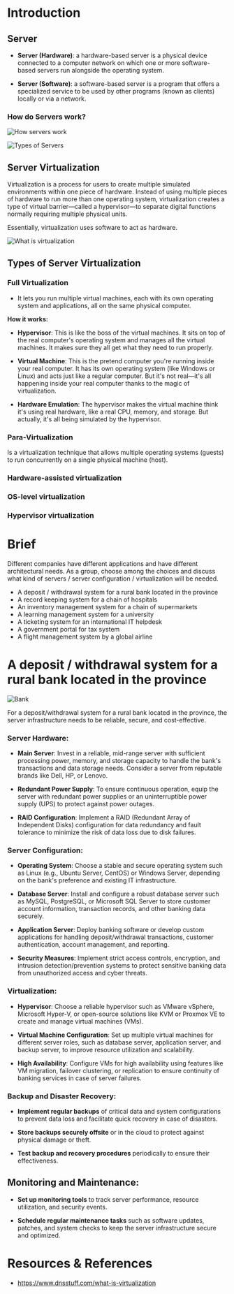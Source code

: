 # Introduction

## Server

- **Server (Hardware)**: a hardware-based server is a physical device connected to a computer network on which one or more software-based servers run alongside the operating system. 

- **Server (Software)**: a software-based server is a program that offers a specialized service to be used by other programs (known as clients) locally or via a network. 

### How do Servers work?

![How servers work](https://miro.medium.com/v2/resize:fit:768/1*0Uuq5E1j8bn_weo09G5VFw.jpeg)

![Types of Servers](https://www.zenarmor.com/docs/assets/images/types-of-servers-507a1970e9401e3fc59727d0fd7dde95.png)

## Server Virtualization

Virtualization is a process for users to create multiple simulated environments within one piece of hardware. Instead of using multiple pieces of hardware to run more than one operating system, virtualization creates a type of virtual barrier—called a hypervisor—to separate digital functions normally requiring multiple physical units. 

Essentially, virtualization uses software to act as hardware.

![What is virtualization](https://www.dnsstuff.com/wp-content/uploads/2019/10/what-is-server-virtualization-1024x536.png)

## Types of Server Virtualization

### Full Virtualization

- It lets you run multiple virtual machines, each with its own operating system and applications, all on the same physical computer.

**How it works:**

- **Hypervisor**: This is like the boss of the virtual machines. It sits on top of the real computer's operating system and manages all the virtual machines. It makes sure they all get what they need to run properly.

- **Virtual Machine**: This is the pretend computer you're running inside your real computer. It has its own operating system (like Windows or Linux) and acts just like a regular computer. But it's not real—it's all happening inside your real computer thanks to the magic of virtualization.

- **Hardware Emulation**: The hypervisor makes the virtual machine think it's using real hardware, like a real CPU, memory, and storage. But actually, it's all being simulated by the hypervisor.

### Para-Virtualization

Is a virtualization technique that allows multiple operating systems (guests) to run concurrently on a single physical machine (host). 

### Hardware-assisted virtualization

### OS-level virtualization

### Hypervisor virtualization

# Brief
Different companies have different applications and have different architectural needs. As a group, choose among the choices and discuss what kind of servers / server configuration / virtualization will be needed.

- A deposit / withdrawal system for a rural bank located in the province
- A record keeping system for a chain of hospitals
- An inventory management system for a chain of supermarkets
- A learning management system for a university
- A ticketing system for an international IT helpdesk
- A government portal for tax system
- A flight management system by a global airline

# A deposit / withdrawal system for a rural bank located in the province

![Bank](https://www.thestatesman.com/wp-content/uploads/2017/08/1479748402-bank-queue-india-sbi-afp.jpg)

For a deposit/withdrawal system for a rural bank located in the province, the server infrastructure needs to be reliable, secure, and cost-effective.

### Server Hardware:

- **Main Server**: Invest in a reliable, mid-range server with sufficient processing power, memory, and storage capacity to handle the bank's transactions and data storage needs. Consider a server from reputable brands like Dell, HP, or Lenovo.

- **Redundant Power Supply**: To ensure continuous operation, equip the server with redundant power supplies or an uninterruptible power supply (UPS) to protect against power outages.

- **RAID Configuration**: Implement a RAID (Redundant Array of Independent Disks) configuration for data redundancy and fault tolerance to minimize the risk of data loss due to disk failures.

### Server Configuration:

- **Operating System**: Choose a stable and secure operating system such as Linux (e.g., Ubuntu Server, CentOS) or Windows Server, depending on the bank's preference and existing IT infrastructure.

- **Database Server**: Install and configure a robust database server such as MySQL, PostgreSQL, or Microsoft SQL Server to store customer account information, transaction records, and other banking data securely.

- **Application Server**: Deploy banking software or develop custom applications for handling deposit/withdrawal transactions, customer authentication, account management, and reporting.

- **Security Measures**: Implement strict access controls, encryption, and intrusion detection/prevention systems to protect sensitive banking data from unauthorized access and cyber threats.

### Virtualization:

- **Hypervisor**: Choose a reliable hypervisor such as VMware vSphere, Microsoft Hyper-V, or open-source solutions like KVM or Proxmox VE to create and manage virtual machines (VMs).

- **Virtual Machine Configuration**: Set up multiple virtual machines for different server roles, such as database server, application server, and backup server, to improve resource utilization and scalability.

- **High Availability**: Configure VMs for high availability using features like VM migration, failover clustering, or replication to ensure continuity of banking services in case of server failures.

### Backup and Disaster Recovery:

- **Implement regular backups** of critical data and system configurations to prevent data loss and facilitate quick recovery in case of disasters.

- **Store backups securely offsite** or in the cloud to protect against physical damage or theft.

- **Test backup and recovery procedures** periodically to ensure their effectiveness.

## Monitoring and Maintenance:

- **Set up monitoring tools** to track server performance, resource utilization, and security events.

- **Schedule regular maintenance tasks** such as software updates, patches, and system checks to keep the server infrastructure secure and optimized.


# Resources & References

- https://www.dnsstuff.com/what-is-virtualization